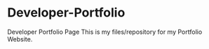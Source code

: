 # Developer-Portfolio
Developer Portfolio Page
This is my files/repository for my Portfolio Website.
